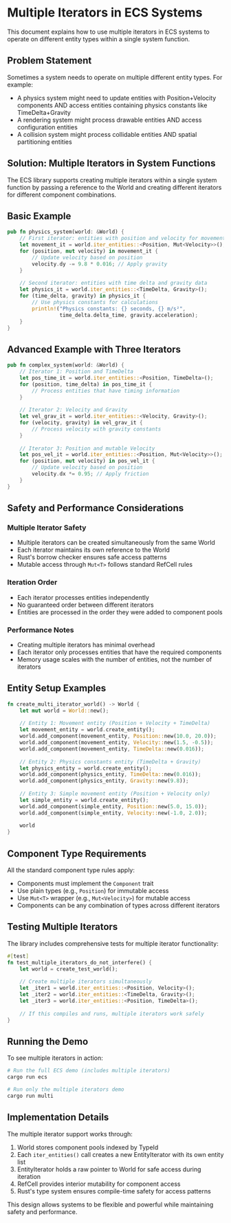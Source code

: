 # Multiple Iterators in ECS Systems

This document explains how to use multiple iterators in ECS systems to operate on different entity types within a single system function.

## Problem Statement

Sometimes a system needs to operate on multiple different entity types. For example:
- A physics system might need to update entities with Position+Velocity components AND access entities containing physics constants like TimeDelta+Gravity
- A rendering system might process drawable entities AND access configuration entities
- A collision system might process collidable entities AND spatial partitioning entities

## Solution: Multiple Iterators in System Functions

The ECS library supports creating multiple iterators within a single system function by passing a reference to the World and creating different iterators for different component combinations.

## Basic Example

```rust
pub fn physics_system(world: &World) {
    // First iterator: entities with position and velocity for movement
    let movement_it = world.iter_entities::<Position, Mut<Velocity>>();
    for (position, mut velocity) in movement_it {
        // Update velocity based on position
        velocity.dy -= 9.8 * 0.016; // Apply gravity
    }
    
    // Second iterator: entities with time delta and gravity data
    let physics_it = world.iter_entities::<TimeDelta, Gravity>();
    for (time_delta, gravity) in physics_it {
        // Use physics constants for calculations
        println!("Physics constants: {} seconds, {} m/s²", 
                 time_delta.delta_time, gravity.acceleration);
    }
}
```

## Advanced Example with Three Iterators

```rust
pub fn complex_system(world: &World) {
    // Iterator 1: Position and TimeDelta
    let pos_time_it = world.iter_entities::<Position, TimeDelta>();
    for (position, time_delta) in pos_time_it {
        // Process entities that have timing information
    }
    
    // Iterator 2: Velocity and Gravity
    let vel_grav_it = world.iter_entities::<Velocity, Gravity>();
    for (velocity, gravity) in vel_grav_it {
        // Process velocity with gravity constants
    }
    
    // Iterator 3: Position and mutable Velocity
    let pos_vel_it = world.iter_entities::<Position, Mut<Velocity>>();
    for (position, mut velocity) in pos_vel_it {
        // Update velocity based on position
        velocity.dx *= 0.95; // Apply friction
    }
}
```

## Safety and Performance Considerations

### Multiple Iterator Safety
- Multiple iterators can be created simultaneously from the same World
- Each iterator maintains its own reference to the World
- Rust's borrow checker ensures safe access patterns
- Mutable access through `Mut<T>` follows standard RefCell rules

### Iteration Order
- Each iterator processes entities independently
- No guaranteed order between different iterators
- Entities are processed in the order they were added to component pools

### Performance Notes
- Creating multiple iterators has minimal overhead
- Each iterator only processes entities that have the required components
- Memory usage scales with the number of entities, not the number of iterators

## Entity Setup Examples

```rust
fn create_multi_iterator_world() -> World {
    let mut world = World::new();
    
    // Entity 1: Movement entity (Position + Velocity + TimeDelta)
    let movement_entity = world.create_entity();
    world.add_component(movement_entity, Position::new(10.0, 20.0));
    world.add_component(movement_entity, Velocity::new(1.5, -0.5));
    world.add_component(movement_entity, TimeDelta::new(0.016));
    
    // Entity 2: Physics constants entity (TimeDelta + Gravity)
    let physics_entity = world.create_entity();
    world.add_component(physics_entity, TimeDelta::new(0.016));
    world.add_component(physics_entity, Gravity::new(9.8));
    
    // Entity 3: Simple movement entity (Position + Velocity only)
    let simple_entity = world.create_entity();
    world.add_component(simple_entity, Position::new(5.0, 15.0));
    world.add_component(simple_entity, Velocity::new(-1.0, 2.0));
    
    world
}
```

## Component Type Requirements

All the standard component type rules apply:
- Components must implement the `Component` trait
- Use plain types (e.g., `Position`) for immutable access
- Use `Mut<T>` wrapper (e.g., `Mut<Velocity>`) for mutable access
- Components can be any combination of types across different iterators

## Testing Multiple Iterators

The library includes comprehensive tests for multiple iterator functionality:

```rust
#[test]
fn test_multiple_iterators_do_not_interfere() {
    let world = create_test_world();
    
    // Create multiple iterators simultaneously
    let _iter1 = world.iter_entities::<Position, Velocity>();
    let _iter2 = world.iter_entities::<TimeDelta, Gravity>();
    let _iter3 = world.iter_entities::<Position, TimeDelta>();
    
    // If this compiles and runs, multiple iterators work safely
}
```

## Running the Demo

To see multiple iterators in action:

```bash
# Run the full ECS demo (includes multiple iterators)
cargo run ecs

# Run only the multiple iterators demo
cargo run multi
```

## Implementation Details

The multiple iterator support works through:
1. World stores component pools indexed by TypeId
2. Each `iter_entities()` call creates a new EntityIterator with its own entity list
3. EntityIterator holds a raw pointer to World for safe access during iteration
4. RefCell provides interior mutability for component access
5. Rust's type system ensures compile-time safety for access patterns

This design allows systems to be flexible and powerful while maintaining safety and performance.